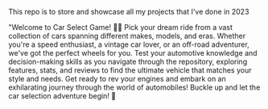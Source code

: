 This repo is to store and showcase all my projects that I've done in 2023

"Welcome to Car Select Game! 🚗💨 Pick your dream ride from a vast collection of cars spanning different makes, models, and eras. Whether you're a speed enthusiast, a vintage car lover, or an off-road adventurer, we've got the perfect wheels for you. Test your automotive knowledge and decision-making skills as you navigate through the repository, exploring features, stats, and reviews to find the ultimate vehicle that matches your style and needs. Get ready to rev your engines and embark on an exhilarating journey through the world of automobiles! Buckle up and let the car selection adventure begin! 🏁

